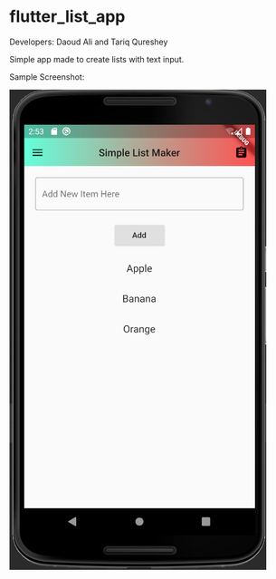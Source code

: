 # flutter_list_app
 
Developers: Daoud Ali and Tariq Qureshey 

Simple app made to create lists with text input. 

Sample Screenshot:

![Sample App Picture](https://github.com/DaoudAli/ListApp/blob/master/screenshots/Screenshot.PNG?raw=true)
